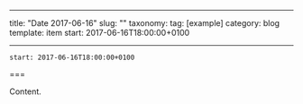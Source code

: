
---
title: "Date 2017-06-16"
slug: ""
taxonomy:
tag: [example]
category: blog
template: item
start: 2017-06-16T18:00:00+0100

---

``start: 2017-06-16T18:00:00+0100``

===

Content.
